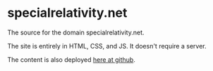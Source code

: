 # specialrelativity.net

The source for the domain specialrelativity.net.

The site is entirely in HTML, CSS, and JS.
It doesn't require a server.

The content is also deployed <a href='https://johanley.github.io/special-relativity-net/'>here at github</a>. 